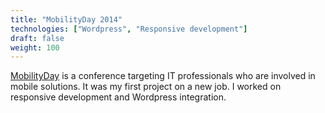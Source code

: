 ```yaml
---
title: "MobilityDay 2014"
technologies: ["Wordpress", "Responsive development"]
draft: false
weight: 100
---
```


[MobilityDay](http://mobilityday.com/) is a conference targeting IT professionals who are involved in mobile solutions. It was my first project on a new job. I worked on responsive development and Wordpress integration.
